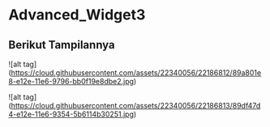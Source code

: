 # Advanced_Widget3

## Berikut Tampilannya

![alt tag] (https://cloud.githubusercontent.com/assets/22340056/22186812/89a801e8-e12e-11e6-9796-bb0f19e8dbe2.jpg)

![alt tag] (https://cloud.githubusercontent.com/assets/22340056/22186813/89df47d4-e12e-11e6-9354-5b6114b30251.jpg)
